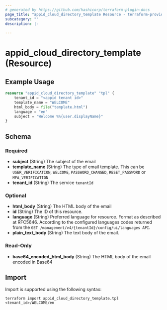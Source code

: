```yaml
---
# generated by https://github.com/hashicorp/terraform-plugin-docs
page_title: "appid_cloud_directory_template Resource - terraform-provider-appid"
subcategory: ""
description: |-
  
---
```


# appid_cloud_directory_template (Resource)



## Example Usage

```terraform
resource "appid_cloud_directory_template" "tpl" {
    tenant_id = "<appid tenant id>"
    template_name = "WELCOME"
    html_body = file("template.html")
    language = "en"    
    subject = "Welcome %%{user.displayName}"
}
```

<!-- schema generated by tfplugindocs -->
## Schema

### Required

- **subject** (String) The subject of the email
- **template_name** (String) The type of email template. This can be `USER_VERIFICATION`, `WELCOME`, `PASSWORD_CHANGED`, `RESET_PASSWORD` or `MFA_VERIFICATION`
- **tenant_id** (String) The service `tenantId`

### Optional

- **html_body** (String) The HTML body of the email
- **id** (String) The ID of this resource.
- **language** (String) Preferred language for resource. Format as described at RFC5646. According to the configured languages codes returned from the `GET /management/v4/{tenantId}/config/ui/languages API`.
- **plain_text_body** (String) The text body of the email.

### Read-Only

- **base64_encoded_html_body** (String) The HTML body of the email encoded in Base64

## Import

Import is supported using the following syntax:

```shell
terraform import appid_cloud_directory_template.tpl <tenant_id>/WELCOME/en
```
